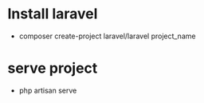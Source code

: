 # Install laravel

-   composer create-project laravel/laravel project_name

# serve project

-   php artisan serve
